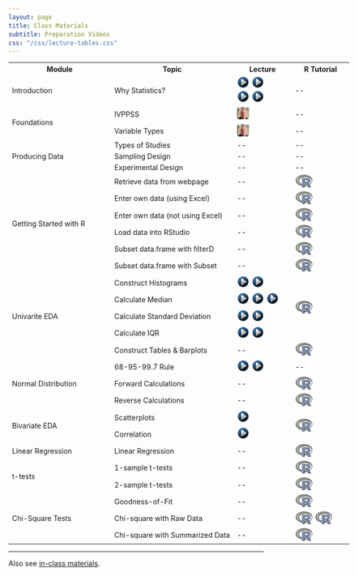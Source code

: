 ```yaml
---
layout: page
title: Class Materials
subtitle: Preparation Videos
css: "/css/lecture-tables.css"
---
```


<table class="tg" style="width:750px;">
  <tr>
    <th class="tg-hdrrow" style="width:30%;">Module</th>
    <th class="tg-hdrrow" style="width:36%;">Topic</th>
    <th class="tg-hdrrow" style="width:17%;">Lecture</th>
    <th class="tg-hdrrow" style="width:17%;">R Tutorial</th>
  </tr>
  
  <tr>
    <td class="tg-leftcol">Introduction</td>
    <td class="tg-leftcol2">Why Statistics?</td>
    <td class="tg-cell"><a href="https://www.youtube.com/v/yxXsPc0bphQ?version=3&autoplay=1" target="_blank"><img src="../../img/videolink.png" alt="YouTube"></a> <a href="https://www.youtube.com/v/5YsiVJFSwGo?version=3&start=35&autoplay=1" target="_blank"><img src="../../img/videolink.png" alt="YouTube"></a> <br> <a href="https://www.youtube.com/v/yl_yuxHFIXc?version=3&start=18&end=333&autoplay=1" target="_blank"><img src="../../img/videolink.png" alt="YouTube"></a> <a href="https://www.youtube.com/v/wV0Ks7aS7YI?version=3&autoplay=1" target="_blank"><img src="../../img/videolink.png" alt="YouTube"></a> </td>
    <td class="tg-cell"> -- </td>
  </tr>
  
  <tr>
    <td class="tg-leftcol" rowspan="2">Foundations</td>
    <td class="tg-leftcol2">IVPPSS</td>
    <td class="tg-cell"><a href="https://vimeo.com/user45324800/ncstats-ivppss"><img src="../../img/dhovid.png" alt="Ogle Lecture"></a></td>
    <td class="tg-cell"> -- </td>
  </tr><tr>
    <td class="tg-leftcol2">Variable Types</td>
    <td class="tg-cell"><a href="https://vimeo.com/user45324800/ncstats-vartypes"><img src="../../img/dhovid.png" alt="Ogle Lecture"></a></td>
    <td class="tg-cell"> -- </td>
  </tr>
  
  <tr>
    <td class="tg-leftcol" rowspan="3">Producing Data</td>
    <td class="tg-leftcol2">Types of Studies</td>
    <td class="tg-cell"> -- </td>
    <td class="tg-cell"> -- </td>
  </tr><tr>
    <td class="tg-leftcol2">Sampling Design</td>
    <td class="tg-cell"> -- </td>
    <td class="tg-cell"> -- </td>
  </tr><tr>
    <td class="tg-leftcol2">Experimental Design</td>
    <td class="tg-cell"> -- </td>
    <td class="tg-cell"> -- </td>
  </tr>
  
  <tr>
    <td class="tg-leftcol" rowspan="6">Getting Started with R</td>
    <td class="tg-leftcol2">Retrieve data from webpage</td>
    <td class="tg-cell"> -- </td>
    <td class="tg-cell"><a href="https://vimeo.com/user45324800/ncstats-preparedatawebpage"><img src="../../img/Rlogo.png" alt="R Tutorial"></a></td>
  </tr><tr>
    <td class="tg-leftcol2">Enter own data (using Excel)</td>
    <td class="tg-cell"> -- </td>
    <td class="tg-cell"><a href="https://vimeo.com/user45324800/ncstats-preparedataexcel"><img src="../../img/Rlogo.png" alt="R Tutorial"></a></td>
  </tr><tr>
    <td class="tg-leftcol2">Enter own data (not using Excel)</td>
    <td class="tg-cell"> -- </td>
    <td class="tg-cell"><a href="https://vimeo.com/user45324800/ncstats-preparedatatextfile"><img src="../../img/Rlogo.png" alt="R Tutorial"></a></td>
  </tr><tr>
    <td class="tg-leftcol2">Load data into RStudio</td>
    <td class="tg-cell"> -- </td>
    <td class="tg-cell"><a href="https://vimeo.com/user45324800/ncstats-loadcsvrstudio"><img src="../../img/Rlogo.png" alt="R Tutorial"></a></td>
  </tr><tr>
    <td class="tg-leftcol2">Subset data.frame with filterD</td>
    <td class="tg-cell"> -- </td>
    <td class="tg-cell"><a href="https://www.youtube.com/v/mu7_RVGkYA4?version=3&autoplay=1"><img src="../../img/Rlogo.png" alt="R Tutorial"></a></td>
  </tr><tr>
    <td class="tg-leftcol2">Subset data.frame with Subset</td>
    <td class="tg-cell"> -- </td>
    <td class="tg-cell"><a href="http://www.screenr.com/z27N"><img src="../../img/Rlogo.png" alt="R Tutorial"></a></td>
  </tr>
  
  <tr>
    <td class="tg-leftcol" rowspan="5">Univarite EDA</td>
    <td class="tg-leftcol2">Construct Histograms</td>
    <td class="tg-cell"><a href="http://youtu.be/sC7gjg9g3JU"><img src="../../img/videolink.png" alt="YouTube"></a> <a href="http://youtu.be/H9ITfdaX2ZQ"><img src="../../img/videolink.png" alt="YouTube"></a></td>
    <td class="tg-cell" rowspan="4"><a href="https://vimeo.com/user45324800/ncstats-uedaq"><img src="../../img/Rlogo.png" alt="R Tutorial"></a></td>
  </tr><tr>
    <td class="tg-leftcol2">Calculate Median</td>
    <td class="tg-cell"><a href="http://youtu.be/0SYsi38XucI"><img src="../../img/videolink.png" alt="YouTube"></a> <a href="http://youtu.be/hTYTaOaQUcw?list=UUAjbU4EB30lTsJ2NSE5a7DQ"><img src="../../img/videolink.png" alt="YouTube"></a> <a href="http://youtu.be/9a8M_KfclBE"><img src="../../img/videolink.png" alt="YouTube"></a></td>
  </tr><tr>
    <td class="tg-leftcol2">Calculate Standard Deviation</td>
    <td class="tg-cell"><a href="http://youtu.be/qqOyy_NjflU"><img src="../../img/videolink.png" alt="YouTube"></a> <a href="http://youtu.be/atS4wX8I9H0"><img src="../../img/videolink.png" alt="YouTube"></a></td>
  </tr><tr>
    <td class="tg-leftcol2">Calculate IQR</td>
    <td class="tg-cell"><a href="http://youtu.be/R6VDj7pEG30"><img src="../../img/videolink.png" alt="YouTube"></a> <a href="http://youtu.be/F3WcEAW-M80?t=6m6s"><img src="../../img/videolink.png" alt="YouTube"></a></td>
  </tr><tr>
    <td class="tg-leftcol2">Construct Tables & Barplots</td>
    <td class="tg-cell">--</td>
    <td class="tg-cell"><a href="https://vimeo.com/user45324800/ncstats-uedac"><img src="../../img/Rlogo.png" alt="R Tutorial"></a></td>
  </tr>


  <tr>
    <td class="tg-leftcol" rowspan="3">Normal Distribution</td>
    <td class="tg-leftcol2">68-95-99.7 Rule</td>
    <td class="tg-cell"><a href="https://www.youtube.com/watch?v=cgxPcdPbujI"><img src="../../img/videolink.png" alt="YouTube"></a> <a href="https://www.youtube.com/watch?v=PJPXFOK8F8E"><img src="../../img/videolink.png" alt="YouTube"></a></td>
    <td class="tg-cell"> -- </td>
  </tr><tr>
    <td class="tg-leftcol2">Forward Calculations</td>
    <td class="tg-cell"> -- </td>
    <td class="tg-cell"><a href="http://www.screenr.com/e27N"><img src="../../img/Rlogo.png" alt="R Tutorial"></a></td>
  </tr><tr>
    <td class="tg-leftcol2">Reverse Calculations</td>
    <td class="tg-cell"> -- </td>
    <td class="tg-cell"><a href="http://www.screenr.com/a27N"><img src="../../img/Rlogo.png" alt="R Tutorial"></a></td>
  </tr>

  <tr>
    <td class="tg-leftcol" rowspan="2">Bivariate EDA</td>
    <td class="tg-leftcol2">Scatterplots</td>
    <td class="tg-cell"><a href="https://www.youtube.com/watch?v=yXmz922K9Ks"><img src="../../img/videolink.png" alt="YouTube"></a></td>
    <td class="tg-cell" rowspan="2"><a href="http://www.screenr.com/n4PH"><img src="../../img/Rlogo.png" alt="R Tutorial"></a></td>
  </tr><tr>
    <td class="tg-leftcol2">Correlation</td>
    <td class="tg-cell"><a href="http://youtu.be/PtYVrF_WT3A?t=32s"><img src="../../img/videolink.png" alt="YouTube"></a></td>
  </tr>
  
  <tr>
    <td class="tg-leftcol">Linear Regression</td>
    <td class="tg-leftcol2">Linear Regression</td>
    <td class="tg-cell"> -- </td>
    <td class="tg-cell"><a href="http://www.screenr.com/JGPH"><img src="../../img/Rlogo.png" alt="R Tutorial"></a></td>
  </tr>
  
  <tr>
    <td class="tg-leftcol" rowspan="2">t-tests</td>
    <td class="tg-leftcol2">1-sample t-tests</td>
    <td class="tg-cell"> -- </td>
    <td class="tg-cell"><a href="http://www.screenr.com/GXPH"><img src="../../img/Rlogo.png" alt="R Tutorial"></a></td>
  </tr><tr>
    <td class="tg-leftcol2">2-sample t-tests</td>
    <td class="tg-cell"> -- </td>
    <td class="tg-cell"><a href="http://www.screenr.com/cCPH"><img src="../../img/Rlogo.png" alt="R Tutorial"></a></td>
  </tr>  
  <tr>
    <td class="tg-leftcol" rowspan="3">Chi-Square Tests</td>
    <td class="tg-leftcol2">Goodness-of-Fit</td>
    <td class="tg-cell"> -- </td>
    <td class="tg-cell"><a href="http://www.screenr.com/JXPH"><img src="../../img/Rlogo.png" alt="R Tutorial"></a></td>
  </tr><tr>
    <td class="tg-leftcol2">Chi-square with Raw Data</td>
    <td class="tg-cell"> -- </td>
    <td class="tg-cell"><a href="http://www.screenr.com/pOPH"><img src="../../img/Rlogo.png" alt="R Tutorial"></a> <a href="http://www.screenr.com/6OPH"><img src="../../img/Rlogo.png" alt="R Tutorial"></a></td>
  </tr><tr>
    <td class="tg-leftcol2">Chi-square with Summarized Data</td>
    <td class="tg-cell"> -- </td>
    <td class="tg-cell"><a href="http://www.screenr.com/Q0PH"><img src="../../img/Rlogo.png" alt="R Tutorial"></a></td>
  </tr>

</table>

----

Also see [in-class materials](lecture-in-class.html).
